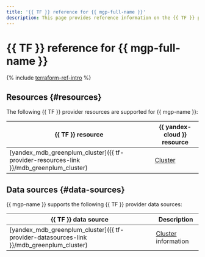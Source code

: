 ```yaml
---
title: '{{ TF }} reference for {{ mgp-full-name }}'
description: This page provides reference information on the {{ TF }} provider resources and data sources supported for {{ mgp-name }}.
---
```


# {{ TF }} reference for {{ mgp-full-name }}

{% include [terraform-ref-intro](../_includes/terraform-ref-intro.md) %}

## Resources {#resources}

The following {{ TF }} provider resources are supported for {{ mgp-name }}:

| **{{ TF }} resource** | **{{ yandex-cloud }} resource** |
| --- | --- |
| [yandex_mdb_greenplum_cluster]({{ tf-provider-resources-link }}/mdb_greenplum_cluster) | [Cluster](./concepts/index.md) |

## Data sources {#data-sources}

{{ mgp-name }} supports the following {{ TF }} provider data sources:

| **{{ TF }} data source** | **Description** |
| --- | --- |
| [yandex_mdb_greenplum_cluster]({{ tf-provider-datasources-link }}/mdb_greenplum_cluster) | [Cluster](./concepts/index.md) information |